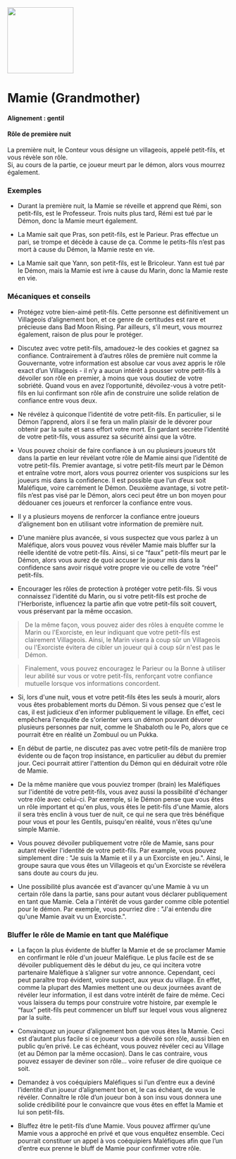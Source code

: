 <img src="https://github.com/brain-academy/wiki/blob/master/blood-on-the-clocktower/img/grandmother.png?raw=true" height="150"> 

# Mamie (Grandmother)

#### Alignement : gentil

#### Rôle de première nuit

La première nuit, le Conteur vous désigne un villageois, appelé petit-fils, et vous révèle son rôle.
<br/>
Si, au cours de la partie, ce joueur meurt par le démon, alors vous mourrez également.


### Exemples

- Durant la première nuit, la Mamie se réveille et apprend que Rémi, son petit-fils, est le Professeur. Trois nuits plus tard, Rémi est tué par le Démon, donc la Mamie meurt également.

- La Mamie sait que Pras, son petit-fils, est le Parieur. Pras effectue un pari, se trompe et décède à cause de ça. Comme le petits-fils n’est pas mort à cause du Démon, la Mamie reste en vie.

- La Mamie sait que Yann, son petit-fils, est le Bricoleur. Yann est tué par le Démon, mais la Mamie est ivre à cause du Marin, donc la Mamie reste en vie.


### Mécaniques et conseils

- Protégez votre bien-aimé petit-fils. Cette personne est définitivement un Villageois d’alignement bon, et ce genre de certitudes est rare et précieuse dans Bad Moon Rising. Par ailleurs, s’il meurt, vous mourrez également, raison de plus pour le protéger.

- Discutez avec votre petit-fils, amadouez-le des cookies et gagnez sa confiance. Contrairement à d’autres rôles de première nuit comme la Gouvernante, votre information est absolue car vous avez appris le rôle exact d’un Villageois - il n’y a aucun intérêt à pousser votre petit-fils à dévoiler son rôle en premier, à moins que vous doutiez de votre sobriété. Quand vous en avez l’opportunité, dévoilez-vous à votre petit-fils en lui confirmant son rôle afin de construire une solide relation de confiance entre vous deux.

- Ne révélez à quiconque l’identité de votre petit-fils. En particulier, si le Démon l’apprend, alors il se fera un malin plaisir de le dévorer pour obtenir par la suite et sans effort votre mort. En gardant secrète l’identité de votre petit-fils, vous assurez sa sécurité ainsi que la vôtre.

- Vous pouvez choisir de faire confiance à un ou plusieurs joueurs tôt dans la partie en leur révélant votre rôle de Mamie ainsi que l’identité de votre petit-fils. Premier avantage, si votre petit-fils meurt par le Démon et entraîne votre mort, alors vous pourrez orienter vos suspicions sur les joueurs mis dans la confidence. Il est possible que l’un d’eux soit Maléfique, voire carrément le Démon. Deuxième avantage, si votre petit-fils n’est pas visé par le Démon, alors ceci peut être un bon moyen pour dédouaner ces joueurs et renforcer la confiance entre vous.

- Il y a plusieurs moyens de renforcer la confiance entre joueurs d’alignement bon en utilisant votre information de première nuit.

- D’une manière plus avancée, si vous suspectez que vous parlez à un Maléfique, alors vous pouvez vous révéler Mamie mais bluffer sur la réelle identité de votre petit-fils. Ainsi, si ce “faux” petit-fils meurt par le Démon, alors vous aurez de quoi accuser le joueur mis dans la confidence sans avoir risqué votre propre vie ou celle de votre “réel” petit-fils.

- Encourager les rôles de protection à protéger votre petit-fils. Si vous connaissez l'identité du Marin, ou si votre petit-fils est proche de l'Herboriste, influencez la partie afin que votre petit-fils soit couvert, vous préservant par la même occasion.

> De la même façon, vous pouvez aider des rôles à enquête comme le Marin ou l'Exorciste, en leur indiquant que votre petit-fils est clairement Villageois. Ainsi, le Marin visera à coup sûr un Villageois ou l'Exorciste évitera de cibler un joueur qui à coup sûr n'est pas le Démon.

> Finalement, vous pouvez encouragez le Parieur ou la Bonne à utiliser leur abilité sur vous or votre petit-fils, renforçant votre confiance mutuelle lorsque vos informations concordent.

- Si, lors d'une nuit, vous et votre petit-fils êtes les seuls à mourir, alors vous êtes probablement morts du Démon. Si vous pensez que c'est le cas, il est judicieux d'en informer publiquement le village. En effet, ceci empêchera l'enquête de s'orienter vers un démon pouvant dévorer plusieurs personnes par nuit, comme le Shabaloth ou le Po, alors que ce pourrait être en réalité un Zombuul ou un Pukka. 

- En début de partie, ne discutez pas avec votre petit-fils de manière trop évidente ou de façon trop insistance, en particulier au début du premier jour. Ceci pourrait attirer l'attention du Démon qui en déduirait votre rôle de Mamie.

- De la même manière que vous pouviez tromper (brain) les Maléfiques sur l'identité de votre petit-fils, vous avez aussi la possibilité d'échanger votre rôle avec celui-ci. Par exemple, si le Démon pense que vous êtes un rôle important et qu'en plus, vous êtes le petit-fils d'une Mamie, alors il sera très enclin à vous tuer de nuit, ce qui ne sera que très bénéfique pour vous et pour les Gentils, puisqu'en réalité, vous n'êtes qu'une simple Mamie.

- Vous pouvez dévoiler publiquement votre rôle de Mamie, sans pour autant révéler l'identité de votre petit-fils. Par example, vous pouvez simplement dire : "Je suis la Mamie et il y a un Exorciste en jeu.". Ainsi, le groupe saura que vous êtes un Villageois et qu'un Exorciste se révélera sans doute au cours du jeu. 

- Une possibilité plus avancée est d'avancer qu'une Mamie à vu un certain rôle dans la partie, sans pour autant vous déclarer publiquement en tant que Mamie. Cela a l'intérêt de vous garder comme cible potentiel pour le démon. Par exemple, vous pourriez dire : "J'ai entendu dire qu'une Mamie avait vu un Exorciste.". 

### Bluffer le rôle de Mamie en tant que Maléfique

- La façon la plus évidente de bluffer la Mamie et de se proclamer Mamie en confirmant le rôle d'un joueur Maléfique. Le plus facile est de se dévoiler publiquement dès le début du jeu, ce qui incitera votre partenaire Maléfique à s’aligner sur votre annonce. Cependant, ceci peut paraître trop évident, voire suspect, aux yeux du village. En effet, comme la plupart des Mamies mettent une ou deux journées avant de révéler leur information, il est dans votre intérêt de faire de même. Ceci vous laissera du temps pour construire votre histoire, par exemple le “faux” petit-fils peut commencer un bluff sur lequel vous vous alignerez par la suite.

- Convainquez un joueur d’alignement bon que vous êtes la Mamie. Ceci est d’autant plus facile si ce joueur vous a dévoilé son rôle, aussi bien en public qu’en privé. Le cas échéant, vous pouvez révéler ceci au Village (et au Démon par la même occasion). Dans le cas contraire, vous pouvez essayer de deviner son rôle… voire refuser de dire quoique ce soit.

- Demandez à vos coéquipiers Maléfiques si l’un d’entre eux a deviné l’identité d’un joueur d’alignement bon et, le cas échéant, de vous le révéler. Connaître le rôle d’un joueur bon à son insu vous donnera une solide crédibilité pour le convaincre que vous êtes en effet la Mamie et lui son petit-fils.

- Bluffez être le petit-fils d’une Mamie. Vous pouvez affirmer qu’une Mamie vous a approché en privé et que vous enquêtez ensemble. Ceci pourrait constituer un appel à vos coéquipiers Maléfiques afin que l’un d’entre eux prenne le bluff de Mamie pour confirmer votre rôle.
